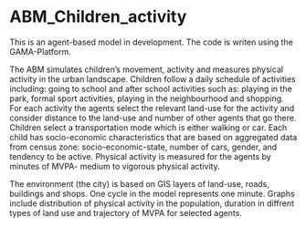 # ABM_Children_activity
This is an agent-based model in development.
The code is writen using the GAMA-Platform.

The ABM simulates children’s movement, activity and measures physical activity in the urban landscape.
Children follow a daily schedule of activities including: going to school and after school activities such as: playing in the park, formal sport activities, playing in the neighbourhood and shopping.
For each activity the agents select the relevant land-use for the activity and consider distance to the land-use and number of other agents that go there.
Children select a transportation mode which is either walking or car.
Each child has socio-economic characteristics that are based on aggregated data from census zone: socio-economic-state, number of cars, gender, and tendency to be active.
Physical activity is measured for the agents by minutes of MVPA- medium to vigorous physical activity.

The environment (the city) is based on GIS layers of land-use, roads, buildings and shops.
One cycle in the model represents one minute.
Graphs include distribution of physical activity in the population, duration in diffrent types of land use and trajectory of MVPA for selected agents. 
 

